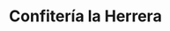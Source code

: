 ---
title: "Confitería la Herrera"
url: /albacete/confiteria-la-herrera-calle-dionisio-guardiola/
shop: Bäckerei
---